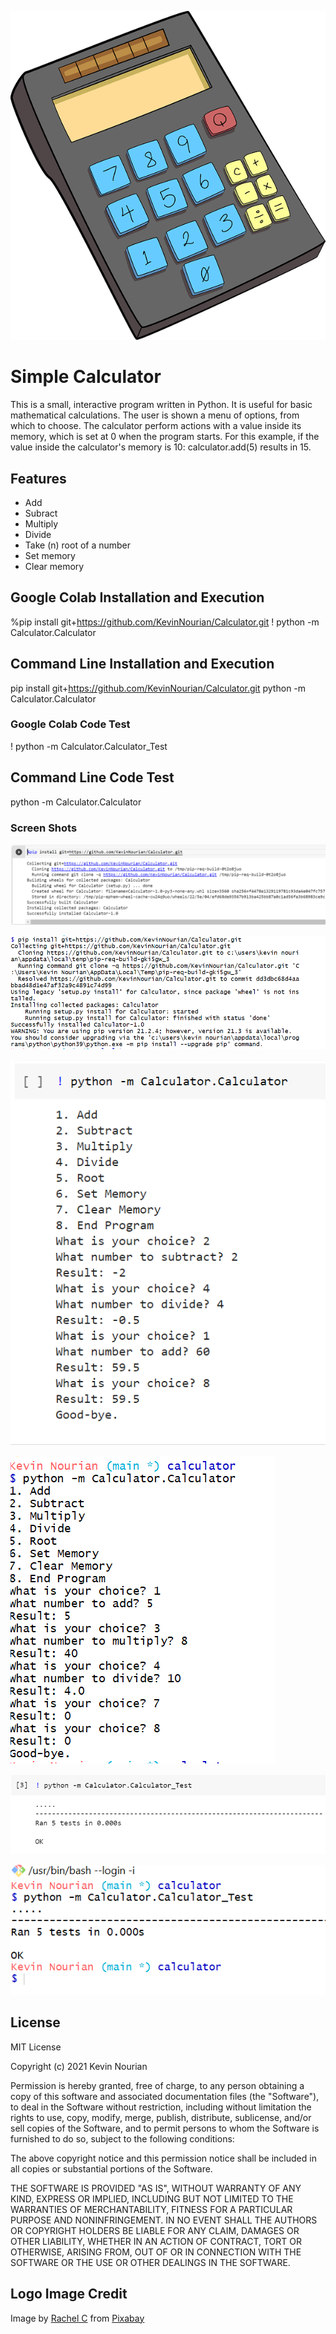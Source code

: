 ![Calculator](https://github.com/KevinNourian/Calculator/blob/main/Images/Calculator.png)

# Simple Calculator
This is a small, interactive program written in Python. It is useful for basic mathematical calculations. The user is shown a menu of options, from which to choose. The calculator perform actions with a value inside its memory, which is set at 0 when the program starts. For this example, if the value inside the calculator's memory is 10: calculator.add(5) results in 15.

## Features
- Add
- Subract
- Multiply
- Divide
- Take (n) root of a number
- Set memory
- Clear memory

## Google Colab Installation and Execution
%pip install git+https://github.com/KevinNourian/Calculator.git
! python -m Calculator.Calculator

## Command Line Installation and Execution
pip install git+https://github.com/KevinNourian/Calculator.git
python -m Calculator.Calculator

### Google Colab Code Test
! python -m Calculator.Calculator_Test

## Command Line Code Test
python -m Calculator.Calculator

### Screen Shots
![Colab_Installation](https://github.com/KevinNourian/Calculator/blob/main/Images/Colab_Installation.PNG)

![CommandLine_Installation](https://github.com/KevinNourian/Calculator/blob/main/Images/CommandLine_Installation.PNG)

![Colab_Run](https://github.com/KevinNourian/Calculator/blob/main/Images/Colab_Run.PNG)

![CommandLine_Run](https://github.com/KevinNourian/Calculator/blob/main/Images/CommandLine_Run.PNG)

![Colab_Test](https://github.com/KevinNourian/Calculator/blob/main/Images/Colab_Test.PNG)

![CommandLine_Test](https://github.com/KevinNourian/Calculator/blob/main/Images/CommandLine_Test.PNG)


## License
MIT License

Copyright (c) 2021 Kevin Nourian

Permission is hereby granted, free of charge, to any person obtaining a copy
of this software and associated documentation files (the "Software"), to deal
in the Software without restriction, including without limitation the rights
to use, copy, modify, merge, publish, distribute, sublicense, and/or sell
copies of the Software, and to permit persons to whom the Software is
furnished to do so, subject to the following conditions:

The above copyright notice and this permission notice shall be included in all
copies or substantial portions of the Software.

THE SOFTWARE IS PROVIDED "AS IS", WITHOUT WARRANTY OF ANY KIND, EXPRESS OR
IMPLIED, INCLUDING BUT NOT LIMITED TO THE WARRANTIES OF MERCHANTABILITY,
FITNESS FOR A PARTICULAR PURPOSE AND NONINFRINGEMENT. IN NO EVENT SHALL THE
AUTHORS OR COPYRIGHT HOLDERS BE LIABLE FOR ANY CLAIM, DAMAGES OR OTHER
LIABILITY, WHETHER IN AN ACTION OF CONTRACT, TORT OR OTHERWISE, ARISING FROM,
OUT OF OR IN CONNECTION WITH THE SOFTWARE OR THE USE OR OTHER DEALINGS IN THE
SOFTWARE.


## Logo Image Credit
Image by <a href="https://pixabay.com/users/caffeinesystem-1979991/?utm_source=link-attribution&amp;utm_medium=referral&amp;utm_campaign=image&amp;utm_content=1555910">Rachel C</a> from <a href="https://pixabay.com/?utm_source=link-attribution&amp;utm_medium=referral&amp;utm_campaign=image&amp;utm_content=1555910">Pixabay</a>
